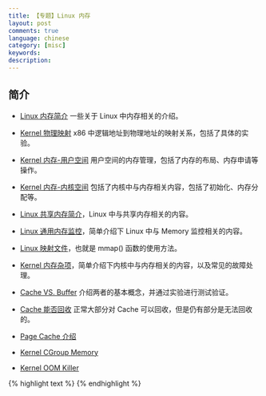 ```yaml
---
title: 【专题】Linux 内存
layout: post
comments: true
language: chinese
category: [misc]
keywords:
description:
---
```


<!-- more -->

## 简介

* [Linux 内存简介](/post/linux-memory-basic-introduce.html) 一些关于 Linux 中内存相关的介绍。

* [Kernel 物理映射](/post/kernel-memory-virtual-physical-map.html) x86 中逻辑地址到物理地址的映射关系，包括了具体的实验。
* [Kernel 内存-用户空间](/post/kernel-memory-management-from-userspace-view.html) 用户空间的内存管理，包括了内存的布局、内存申请等操作。
* [Kernel 内存-内核空间](/post/kernel-memory-management-from-kernel-view.html) 包括了内核中与内存相关内容，包括了初始化、内存分配等。

* [Linux 共享内存简介](/post/linux-program-shared-memory.html)，Linux 中与共享内存相关的内容。
* [Linux 通用内存监控](/post/linux-monitor-memory.html)，简单介绍下 Linux 中与 Memory 监控相关的内容。
* [Linux 映射文件](/post/kernel-memory-mmap-introduce.html)，也就是 mmap() 函数的使用方法。
* [Kernel 内存杂项](/post/kernel-memory-tips.html)，简单介绍下内核中与内存相关的内容，以及常见的故障处理。

* [Cache VS. Buffer](/post/linux-memory-buffer-vs-cache-details.html) 介绍两者的基本概念，并通过实验进行测试验证。
* [Cache 能否回收](/post/linux-monitor-memory-cache-buffer-introduce.html) 正常大部分对 Cache 可以回收，但是仍有部分是无法回收的。
* [Page Cache 介绍](/post/linux-page-cache-concept-introduce.html)

* [Kernel CGroup Memory](/post/kernel-cgroup-memory-introduce.html)
* [Kernel OOM Killer](/post/kernel-memory-oom-killer-introduce.html)


<!--
内存使用详解

### /proc/meminfo

这里面的 Buffers 就是 BufferCache，而 Cached 就是 PageCache 。

第二个问题，What is the difference between Buffers and Cached columns in /proc/meminfo output?

/proc/meminfo输出的Buffers与Cached这两列有什么区别？
cat /proc/meminfo
MemTotal:      8162388 kB
MemFree:         86004 kB
Buffers:         56432 kB
Cached:        1141924 kB
SwapCached:     800992 kB
Active:        6090024 kB
Inactive:      1857208 kB
HighTotal:           0 kB
HighFree:            0 kB
LowTotal:      8162388 kB
LowFree:         86004 kB
SwapTotal:     2096472 kB
SwapFree:      1048264 kB
...
Robert Love：

短话长说，Cached等于Linux page cache的大小减去swap cache的大小，swap cache的大小是SwapCached那一列（因此全部page cache的大小就等于Cached+SwapCached）。Linux通过page cache执行所有的I/O操作。写的实现很简单，只要将page cache中相应的页标记为脏页即可；负责刷盘的线程会周期性的将脏页写回磁盘。读就是直接读取page cache的数据，如果数据还没被缓存，就先读进来。在现代的Linux系统中，Cached很容易就会达到几个G，当内存有压力时它才会缩小。只要需要系统就会清理page cache并将数据swap到磁盘以获取更多可用的内存。

Buffers是内存中块I/O的缓冲区。相对来说，它们是比较短暂的。在Linux内核2.4版本之前，page cache跟buffer cache是分开的。从2.4开始，page cache跟buffer cache统一了。Buffers就只缓存raw disk block了，这一部分不在page cache—也就是非文件数据。Buffers这个指标也就不那么重要了。大部分系统中，Buffers经常也就几十M。
在监控中开始对着两个Cache有点搞不清楚，后来查了下，弄清楚了它们的区别，都是Cache但完全不是缓存一种东西，很好区分。

我们通过三个测试例子，发现Linux系统内存中的cache并不是在所有情况下都能被释放当做空闲空间用的。并且也也明确了，即使可以释放cache，也并不是对系统来说没有成本的。总结一下要点，我们应该记得这样几点：

当cache作为文件缓存被释放的时候会引发IO变高，这是cache加快文件访问速度所要付出的成本。

当理解了这些的时候，希望大家对free命令的理解可以达到我们说的第三个层次。我们应该明白，内存的使用并不是简单的概念，cache也并不是真的可以当成空闲空间用的。如果我们要真正深刻理解你的系统上的内存到底使用的是否合理，是需要理解清楚很多更细节知识，并且对相关业务的实现做更细节判断的。我们当前实验场景是Centos 6的环境，不同版本的Linux的free现实的状态可能不一样，大家可以自己去找出不同的原因。

https://xuxinkun.github.io/2016/05/16/memory-monitor-with-cgroup/
http://blog.51cto.com/alanwu/1122077
http://blog.yufeng.info/archives/tag/fincore
https://blog.csdn.net/icycode/article/details/80200437
http://blog.yufeng.info/archives/2456
https://blog.csdn.net/liuxiao723846/article/details/72628847
http://blog.51cto.com/shanker/1787378

https://segmentfault.com/a/1190000005601925
https://www.cnblogs.com/wangchenxicool/articles/2172035.html
https://blog.csdn.net/windeal3203/article/details/52864994
https://blog.csdn.net/windeal3203/article/details/52849236
https://blog.csdn.net/feitianxuxue/article/details/9386843

grep hang死阻塞到pipe_wait
https://www.cnblogs.com/embedded-linux/p/6986525.html
https://www.chenyudong.com/archives/python-subprocess-popen-block.html
http://xstarcd.github.io/wiki/Python/python_subprocess_study.html

steal guest guest_nice

关于CPU使用率的计算方法(Devops还有很多不错的文章) account_guest_time
https://github.com/Leo-G/DevopsWiki/wiki/How-Linux-CPU-Usage-Time-and-Percentage-is-calculated
https://blog.csdn.net/jessysong/article/details/73571878
http://blog.scoutapp.com/articles/2013/07/25/understanding-cpu-steal-time-when-should-you-be-worried
Linux进程网络流量统计
http://www.freebuf.com/articles/system/182158.html
DEVOPS工具集
http://blog.jobbole.com/80879/
buildbot



buffer 全称是 buffer cache 内存，块设备的读写缓冲区，一般是由于没有使用文件系统直接对磁盘操作。
cache 全称为 page cache 内存，作为文件系统的缓冲。

dentries 目录的数据结构
inodes 文件的数据结构

在 [ELC: How much memory are applications really using?](https://lwn.net/Articles/230975/) 中，有介绍如何将虚拟地址映射到物理地址空间，其中主要涉及了如下的几个文件。

  /proc/kpagecount — A binary array of 64-bit words, one for each page of physical RAM, containing the current count of mappings for that page.
  /proc/kpageflags — A binary array of 64-bit words, one for each page of physical RAM, containing a set of flag bits for that page.
  /proc/pid/pagemap — A binary array of 64-bit words, one for each page in process pid's virtual address space, containing the physical address of the mapped page.

然后再结合 `/proc/PID/maps` 文件，基本上就可以确认进程内存映射到了那些物理内存上。不过难点是，因为需要读取多个文件，实际很难获取到一个一致的内存镜像。

[Capturing Process Memory Usage Under Linux](http://www.eqware.net/articles/CapturingProcessMemoryUsageUnderLinux/index.html) 介绍如何将虚拟地址映射到物理地址空间。

不同的 Region 会有多个属性，包括了 Read-Only、Read-Write、Execute-Only 等。

一片很经典的介绍内存相关的内容 [What Every Programmer Should Know About Memory](https://akkadia.org/drepper/cpumemory.pdf)

介绍了申请内存时的四种分类 [Memory Types](https://techtalk.intersec.com/2013/07/memory-part-1-memory-types/)


----- 查看系统中与共享内存相关的信息
# ipcs -m
# ipcrm -m|-q|-s shm_id

共享内存使用
https://blog.csdn.net/guoping16/article/details/6584058


brk(), sbrk() 用法详解 
https://blog.csdn.net/sgbfblog/article/details/7772153

http://huqunxing.site/2017/03/31/linux%E5%86%85%E5%AD%98%E5%8D%A0%E7%94%A8%E5%88%86%E6%9E%90/
http://senlinzhan.github.io/2017/07/02/linux-memory/

内存的限制提供了多个粒度，包括了 RSS(`memory.limit_in_bytes`)、RSS+SWAP(`memory.memsw.limit_in_bytes`)，另外还有 kmem 以及 kmem.tcp 等配置，如果已经打开了 swap 那么可能看到的值要大很多。

注意，如果只设置了 RSS，那么实际上可能还可以分配内存，只是部分转储到了 swap 上。

Sysbench压测使用简介
https://wiki.gentoo.org/wiki/Sysbench
Perf测试
http://donghao.org/2016/11/30/using-sysbench-to-test-memory-performance/


Linux上通过top查看进程的RES和SHR的值很高，表示进程（独）占用的内存很多吗？ 
http://filwmm1314.blog.163.com/blog/static/2182591920121016541582/


CGroup内存与进程内存的区别
http://hustcat.github.io/memory-usage-in-process-and-cgroup/

https://lwn.net/Articles/529927/
https://github.com/torvalds/linux/blob/master/Documentation/cgroup-v1/memcg_test.txt
http://www.wowotech.net/memory_management/meminfo_1.html
http://www.361way.com/memory-analysis/5018.html
http://linuxperf.com/?p=142

与进程内存相关的文件包括了：

### /proc/PID/stat

其中包括了 `vsize` 以及 `rss` ，可以通过 `man proc` 查看相关的解释。

#### RSS

该文件在内核中的入口为 `do_task_stat()` 函数，其中 RSS 通过 `get_mm_rss()` 获取大小。

static inline unsigned long get_mm_rss(struct mm_struct *mm)
{
        return get_mm_counter(mm, MM_FILEPAGES) + get_mm_counter(mm, MM_ANONPAGES);
}

那么这两个值分别代表了什么含义呢？

内核中与进程相关的结构体为 `struct task_struct` ，其中包含了与内存相关的结构体 `struct mm_struct` ，而与 RSS 使用情况相关的为 `struct mm_rss_stat` 。

struct mm_rss_stat {
	atomic_long_t count[NR_MM_COUNTERS];
};

与该统计相关的会在创建子进程时初始化为 0 ，然后在申请内存时，也就是在 `mm/memory.c` 文件中进行累加计数。

## cgroup

对应了 cgroup 中的 `memory.stat` 文件，详细的含义可以参考 [Documentation/cgroups/memory.txt](https://lwn.net/Articles/529927/) 中的介绍。

memcg_stat_show()

mem_cgroup_stat_index

usage_in_bytes

并非准确的实时信息，如果要获取完全准确的信息需要通过 `memory.stats` 中的 RSS+CACHE(+SWAP) 获取。

注意，实测是 Cache+RSS 估计是 RSS 中同时已经包含了 SWAP 内存。

cat memory.usage_in_bytes && cat memory.stat

http://linuxperf.com/?cat=7


内存到底消耗在那里了
http://halobates.de/memorywaste.pdf
-->


{% highlight text %}
{% endhighlight %}
